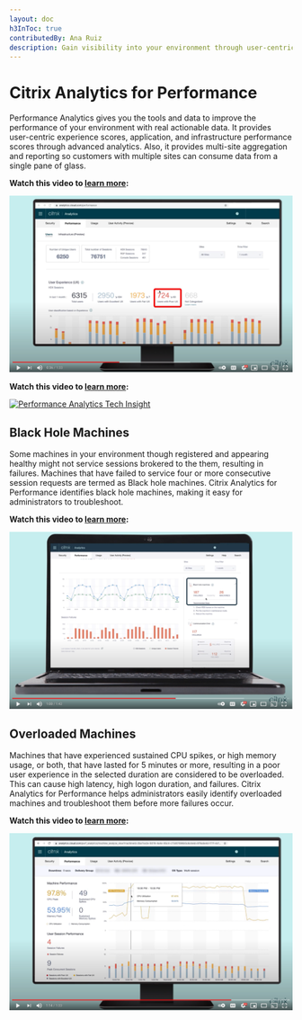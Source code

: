 ```yaml
---
layout: doc
h3InToc: true
contributedBy: Ana Ruiz
description: Gain visibility into your environment through user-centric experience scores, application & infrastructure performance scores with Performance Analytics.
---
```

# Citrix Analytics for Performance

Performance Analytics gives you the tools and data to improve the performance of your environment with real actionable data. It provides user-centric experience scores, application, and infrastructure performance scores through advanced analytics. Also, it provides multi-site aggregation and reporting so customers with multiple sites can consume data from a single pane of glass.

**Watch this video to [learn more](https://www.youtube.com/watch?v=PIoHIM8NGEM&ab_channel=Citrix):**

[![Tech Insight-Performance Analytics Overview](/en-us/tech-zone/learn/media/tech-insights_performance-analytics_overview.png)](https://www.youtube.com/watch?v=PIoHIM8NGEM&ab_channel=Citrix)

**Watch this video to [learn more](https://www.youtube.com/watch?v=nVdtKYY4oBc):**

[![Performance Analytics Tech Insight](/en-us/tech-zone/learn/media/shared_video-placeholder.png)](https://www.youtube.com/watch?v=nVdtKYY4oBc)

## Black Hole Machines

Some machines in your environment though registered and appearing healthy might not service sessions brokered to the them, resulting in failures. Machines that have failed to service four or more consecutive session requests are termed as Black hole machines. Citrix Analytics for Performance identifies black hole machines, making it easy for administrators to troubleshoot.

**Watch this video to [learn more](https://www.youtube.com/watch?v=9tC3vtwR7Hk&ab_channel=Citrix):**

[![Tech Insight-Performance Analytics Black Hole Machines](/en-us/tech-zone/learn/media/tech-insights_performance-analytics_black-hole-machines.png)](https://www.youtube.com/watch?v=9tC3vtwR7Hk&ab_channel=Citrix)

## Overloaded Machines

Machines that have experienced sustained CPU spikes, or high memory usage, or both, that have lasted for 5 minutes or more, resulting in a poor user experience in the selected duration are considered to be overloaded. This can cause high latency, high logon duration, and failures. Citrix Analytics for Performance helps administrators easily identify overloaded machines and troubleshoot them before more failures occur.

**Watch this video to [learn more](https://www.youtube.com/watch?v=e02ZM0UTUwo&ab_channel=Citrix):**

[![Tech Insight-Performance Analytics Overloaded Machines](/en-us/tech-zone/learn/media/tech-insights_performance-analytics_overloaded-machines.png)](https://www.youtube.com/watch?v=e02ZM0UTUwo&ab_channel=Citrix)
